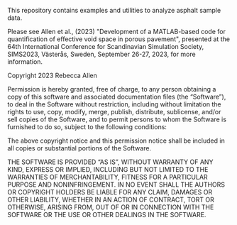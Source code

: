 This repository contains examples and utilities to analyze asphalt sample data.

Please see Allen et al., (2023) "Development of a MATLAB-based code for quantification of effective void space in porous pavement", presented at the 64th International Conference for Scandinavian Simulation Society, SIMS2023, Västerås, Sweden, September 26-27, 2023, for more information.


Copyright 2023 Rebecca Allen

Permission is hereby granted, free of charge, to any person obtaining a copy of this software and associated documentation files (the “Software”), to deal in the Software without restriction, including without limitation the rights to use, copy, modify, merge, publish, distribute, sublicense, and/or sell copies of the Software, and to permit persons to whom the Software is furnished to do so, subject to the following conditions:

The above copyright notice and this permission notice shall be included in all copies or substantial portions of the Software.

THE SOFTWARE IS PROVIDED “AS IS”, WITHOUT WARRANTY OF ANY KIND, EXPRESS OR IMPLIED, INCLUDING BUT NOT LIMITED TO THE WARRANTIES OF MERCHANTABILITY, FITNESS FOR A PARTICULAR PURPOSE AND NONINFRINGEMENT. IN NO EVENT SHALL THE AUTHORS OR COPYRIGHT HOLDERS BE LIABLE FOR ANY CLAIM, DAMAGES OR OTHER LIABILITY, WHETHER IN AN ACTION OF CONTRACT, TORT OR OTHERWISE, ARISING FROM, OUT OF OR IN CONNECTION WITH THE SOFTWARE OR THE USE OR OTHER DEALINGS IN THE SOFTWARE.
